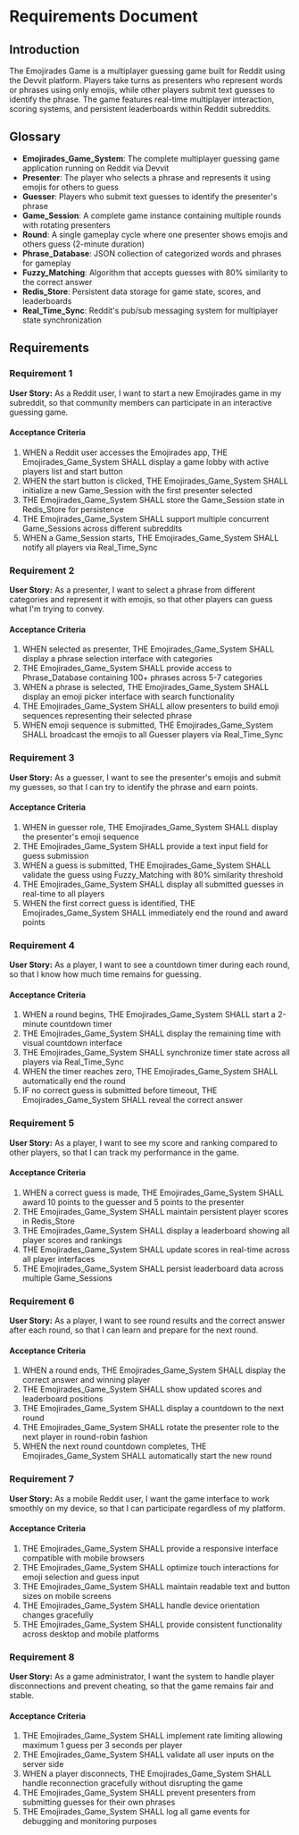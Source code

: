# Requirements Document

## Introduction

The Emojirades Game is a multiplayer guessing game built for Reddit using the Devvit platform. Players take turns as presenters who represent words or phrases using only emojis, while other players submit text guesses to identify the phrase. The game features real-time multiplayer interaction, scoring systems, and persistent leaderboards within Reddit subreddits.

## Glossary

- **Emojirades_Game_System**: The complete multiplayer guessing game application running on Reddit via Devvit
- **Presenter**: The player who selects a phrase and represents it using emojis for others to guess
- **Guesser**: Players who submit text guesses to identify the presenter's phrase
- **Game_Session**: A complete game instance containing multiple rounds with rotating presenters
- **Round**: A single gameplay cycle where one presenter shows emojis and others guess (2-minute duration)
- **Phrase_Database**: JSON collection of categorized words and phrases for gameplay
- **Fuzzy_Matching**: Algorithm that accepts guesses with 80% similarity to the correct answer
- **Redis_Store**: Persistent data storage for game state, scores, and leaderboards
- **Real_Time_Sync**: Reddit's pub/sub messaging system for multiplayer state synchronization

## Requirements

### Requirement 1

**User Story:** As a Reddit user, I want to start a new Emojirades game in my subreddit, so that community members can participate in an interactive guessing game.

#### Acceptance Criteria

1. WHEN a Reddit user accesses the Emojirades app, THE Emojirades_Game_System SHALL display a game lobby with active players list and start button
2. WHEN the start button is clicked, THE Emojirades_Game_System SHALL initialize a new Game_Session with the first presenter selected
3. THE Emojirades_Game_System SHALL store the Game_Session state in Redis_Store for persistence
4. THE Emojirades_Game_System SHALL support multiple concurrent Game_Sessions across different subreddits
5. WHEN a Game_Session starts, THE Emojirades_Game_System SHALL notify all players via Real_Time_Sync

### Requirement 2

**User Story:** As a presenter, I want to select a phrase from different categories and represent it with emojis, so that other players can guess what I'm trying to convey.

#### Acceptance Criteria

1. WHEN selected as presenter, THE Emojirades_Game_System SHALL display a phrase selection interface with categories
2. THE Emojirades_Game_System SHALL provide access to Phrase_Database containing 100+ phrases across 5-7 categories
3. WHEN a phrase is selected, THE Emojirades_Game_System SHALL display an emoji picker interface with search functionality
4. THE Emojirades_Game_System SHALL allow presenters to build emoji sequences representing their selected phrase
5. WHEN emoji sequence is submitted, THE Emojirades_Game_System SHALL broadcast the emojis to all Guesser players via Real_Time_Sync

### Requirement 3

**User Story:** As a guesser, I want to see the presenter's emojis and submit my guesses, so that I can try to identify the phrase and earn points.

#### Acceptance Criteria

1. WHEN in guesser role, THE Emojirades_Game_System SHALL display the presenter's emoji sequence
2. THE Emojirades_Game_System SHALL provide a text input field for guess submission
3. WHEN a guess is submitted, THE Emojirades_Game_System SHALL validate the guess using Fuzzy_Matching with 80% similarity threshold
4. THE Emojirades_Game_System SHALL display all submitted guesses in real-time to all players
5. WHEN the first correct guess is identified, THE Emojirades_Game_System SHALL immediately end the round and award points

### Requirement 4

**User Story:** As a player, I want to see a countdown timer during each round, so that I know how much time remains for guessing.

#### Acceptance Criteria

1. WHEN a round begins, THE Emojirades_Game_System SHALL start a 2-minute countdown timer
2. THE Emojirades_Game_System SHALL display the remaining time with visual countdown interface
3. THE Emojirades_Game_System SHALL synchronize timer state across all players via Real_Time_Sync
4. WHEN the timer reaches zero, THE Emojirades_Game_System SHALL automatically end the round
5. IF no correct guess is submitted before timeout, THE Emojirades_Game_System SHALL reveal the correct answer

### Requirement 5

**User Story:** As a player, I want to see my score and ranking compared to other players, so that I can track my performance in the game.

#### Acceptance Criteria

1. WHEN a correct guess is made, THE Emojirades_Game_System SHALL award 10 points to the guesser and 5 points to the presenter
2. THE Emojirades_Game_System SHALL maintain persistent player scores in Redis_Store
3. THE Emojirades_Game_System SHALL display a leaderboard showing all player scores and rankings
4. THE Emojirades_Game_System SHALL update scores in real-time across all player interfaces
5. THE Emojirades_Game_System SHALL persist leaderboard data across multiple Game_Sessions

### Requirement 6

**User Story:** As a player, I want to see round results and the correct answer after each round, so that I can learn and prepare for the next round.

#### Acceptance Criteria

1. WHEN a round ends, THE Emojirades_Game_System SHALL display the correct answer and winning player
2. THE Emojirades_Game_System SHALL show updated scores and leaderboard positions
3. THE Emojirades_Game_System SHALL display a countdown to the next round
4. THE Emojirades_Game_System SHALL rotate the presenter role to the next player in round-robin fashion
5. WHEN the next round countdown completes, THE Emojirades_Game_System SHALL automatically start the new round

### Requirement 7

**User Story:** As a mobile Reddit user, I want the game interface to work smoothly on my device, so that I can participate regardless of my platform.

#### Acceptance Criteria

1. THE Emojirades_Game_System SHALL provide a responsive interface compatible with mobile browsers
2. THE Emojirades_Game_System SHALL optimize touch interactions for emoji selection and guess input
3. THE Emojirades_Game_System SHALL maintain readable text and button sizes on mobile screens
4. THE Emojirades_Game_System SHALL handle device orientation changes gracefully
5. THE Emojirades_Game_System SHALL provide consistent functionality across desktop and mobile platforms

### Requirement 8

**User Story:** As a game administrator, I want the system to handle player disconnections and prevent cheating, so that the game remains fair and stable.

#### Acceptance Criteria

1. THE Emojirades_Game_System SHALL implement rate limiting allowing maximum 1 guess per 3 seconds per player
2. THE Emojirades_Game_System SHALL validate all user inputs on the server side
3. WHEN a player disconnects, THE Emojirades_Game_System SHALL handle reconnection gracefully without disrupting the game
4. THE Emojirades_Game_System SHALL prevent presenters from submitting guesses for their own phrases
5. THE Emojirades_Game_System SHALL log all game events for debugging and monitoring purposes
